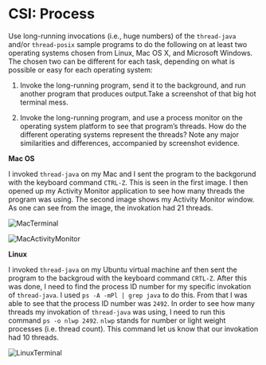 # CSI: Process

Use long-running invocations (i.e., huge numbers) of the `thread-java` and/or `thread-posix` sample programs to do the following on at least two operating systems chosen from Linux, Mac OS X, and Microsoft Windows. The chosen two can be different for each task, depending on what is possible or easy for each operating system:

1. Invoke the long-running program, send it to the background, and run another program that produces output.Take a screenshot of that big hot terminal mess.

2. Invoke the long-running program, and use a process monitor on the operating system platform to see that program’s threads. How do the different operating systems represent the threads? Note any major similarities and differences, accompanied by screenshot evidence.

**Mac OS**

I invoked `thread-java` on my Mac and I sent the program to the backgorund with the keyboard command `CTRL-Z`. This is seen in the first image. I then opened up my Activity Monitor application to see how many threads the program was using. The second image shows my Activity Monitor window. As one can see from the image, the invokation had 21 threads.

![MacTerminal](https://github.com/frodosamoa/csmi387/blob/master/homework/csi-process/MacTerminal.png?raw=true)

![MacActivityMonitor](https://github.com/frodosamoa/csmi387/blob/master/homework/csi-process/MacActivityMonitor.png?raw=true)

**Linux**

I invoked `thread-java` on my Ubuntu virtual machine anf then sent the program to the backgroud with the keyboard command `CRTL-Z`. After this was done, I need to find the process ID number for my specific invokation of `thread-java`. I used `ps -A -mPl | grep java` to do this. From that I was able to see that the process ID number was `2492`. In order to see how many threads my invokation of `thread-java` was using, I need to run this command `ps -o nlwp 2492`. `nlwp` stands for number or light weight processes (i.e. thread count). This command let us know that our invokation had 10 threads.

![LinuxTerminal](https://github.com/frodosamoa/csmi387/blob/master/homework/csi-process/LinuxTerminal.png?raw=true)